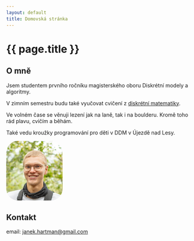 ```yaml
---
layout: default
title: Domovská stránka
---
```


# {{ page.title }}

## O mně

<div class="intro-section">
    <div>
        <p>
            Jsem studentem prvního ročníku magisterského oboru Diskrétní modely a algoritmy. 
        </p>
        <p>
            V zimním semestru budu také vyučovat cvičení z <a href="/teaching/2526/dm.html"> diskrétní matematiky</a>.
        </p>
        <p>
            Ve volném čase se věnuji lezení jak na laně, tak i na boulderu. Kromě toho rád plavu, cvičím a běhám.
        </p>
        <p>
            Také vedu kroužky programování pro děti v DDM v Újezdě nad Lesy.
        </p>
    </div>
    <img src="/img/profile.jpg" style="width:30%;height:30%;border-radius: 20%;">
</div>



## Kontakt

email: [janek.hartman@gmail.com](mailto:janek.hartman@gmail.com)

